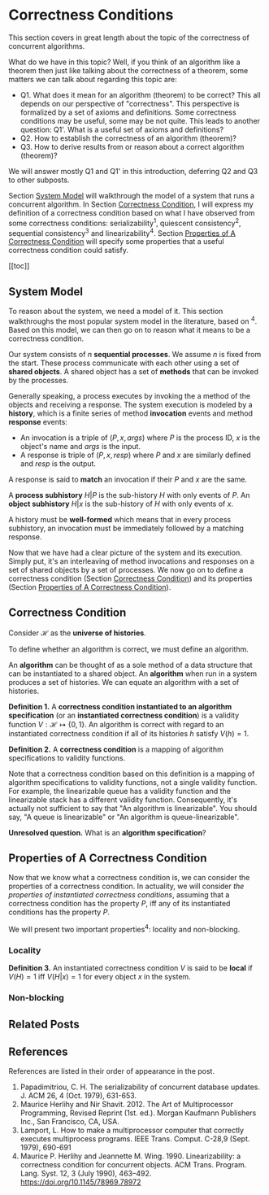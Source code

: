 # Correctness Conditions

This section covers in great length about the topic of the correctness of concurrent algorithms.

What do we have in this topic? Well, if you think of an algorithm like a theorem then just like talking about the correctness of a theorem, some matters we can talk about regarding this topic are:
- Q1. What does it mean for an algorithm (theorem) to be correct? This all depends on our perspective of "correctness". This perspective is formalized by a set of axioms and definitions. Some correctness conditions may be useful, some may be not quite. This leads to another question: Q1'. What is a useful set of axioms and definitions?
- Q2. How to establish the correctness of an algorithm (theorem)?
- Q3. How to derive results from or reason about a correct algorithm (theorem)?

We will answer mostly Q1 and Q1' in this introduction, deferring Q2 and Q3 to other subposts.

Section [System Model](#system-model) will walkthrough the model of a system that runs a concurrent algorithm. In Section [Correctness Condition](#correctness-conditions), I will express my definition of a correctness condition based on what I have observed from some correctness conditions: serializability<sup>1</sup>, quiescent consistency<sup>2</sup>, sequential consistency<sup>3</sup> and linearizability<sup>4</sup>. Section [Properties of A Correctness Condition](#properties-of-a-correctness-condition) will specify some properties that a useful correctness condition could satisfy.

[[toc]]

## System Model

To reason about the system, we need a model of it. This section walkthroughs the most popular system model in the literature, based on <sup>4</sup>. Based on this model, we can then go on to reason what it means to be a correctness condition.

Our system consists of $n$ **sequential processes**. We assume $n$ is fixed from the start. These process communicate with each other using a set of **shared objects**. A shared object has a set of **methods** that can be invoked by the processes.

Generally speaking, a process executes by invoking the a method of the objects and receiving a response. The system execution is modeled by a **history**, which is a finite series of method **invocation** events and method **response** events:
- An invocation is a triple of $(P, x, args)$ where $P$ is the process ID, $x$ is the object's name and $args$ is the input.
- A response is triple of $(P, x, resp)$ where $P$ and $x$ are similarly defined and $resp$ is the output.

A response is said to **match** an invocation if their $P$ and $x$ are the same.

A **process subhistory** $H|P$ is the sub-history $H$ with only events of $P$. An **object subhistory** $H | x$ is the sub-history of $H$ with only events of $x$.

A history must be **well-formed** which means that in every process subhistory, an invocation must be immediately followed by a matching response.

Now that we have had a clear picture of the system and its execution. Simply put, it's an interleaving of method invocations and responses on a set of shared objects by a set of processes. We now go on to define a correctness condition (Section [Correctness Condition](#correctness-conditions)) and its properties (Section [Properties of A Correctness Condition](#properties-of-a-correctness-condition)).

## Correctness Condition

Consider $\mathcal{H}$ as the **universe of histories**.

To define whether an algorithm is correct, we must define an algorithm.

An **algorithm** can be thought of as a sole method of a data structure that can be instantiated to a shared object. An **algorithm** when run in a system produces a set of histories. We can equate an algorithm with a set of histories.

**Definition 1.** A **correctness condition instantiated to an algorithm specification** (or an **instantiated correctness condition**) is a validity function $V:\mathcal{H}\mapsto\{0,1\}$. An algorithm is correct with regard to an instantiated correctness condition if all of its histories $h$ satisfy $V(h) = 1$.

**Definition 2.** A **correctness condition** is a mapping of algorithm specifications to validity functions.

Note that a correctness condition based on this definition is a mapping of algorithm specifications to validity functions, not a single validity function. For example, the linearizable queue has a validity function and the linearizable stack has a different validity function. Consequently, it's actually not sufficient to say that "An algorithm is linearizable". You should say, "A queue is linearizable" or "An algorithm is queue-linearizable".

**Unresolved question.** What is an **algorithm specification**?

## Properties of A Correctness Condition

Now that we know what a correctness condition is, we can consider the properties of a correctness condition. In actuality, we will consider _the properties of instantiated correctness conditions_, assuming that a correctness condition has the property $P$, iff any of its instantiated conditions has the property $P$.

We will present two important properties<sup>4</sup>: locality and non-blocking.

### Locality

**Definition 3.** An instantiated correctness condition $V$ is said to be **local** if $V(H) = 1$ iff $V(H|x) = 1$ for every object $x$ in the system.

### Non-blocking

## Related Posts

## References

References are listed in their order of appearance in the post.

1. Papadimitriou, C. H. The serializability of concurrent database updates. J. ACM 26, 4 (Oct. 1979), 631-653.
2. Maurice Herlihy and Nir Shavit. 2012. The Art of Multiprocessor Programming, Revised Reprint (1st. ed.). Morgan Kaufmann Publishers Inc., San Francisco, CA, USA.
3. Lamport, L. How to make a multiprocessor computer that correctly executes multiprocess programs. IEEE Trans. Comput. C-28,9 (Sept. 1979), 690-691
4. Maurice P. Herlihy and Jeannette M. Wing. 1990. Linearizability: a correctness condition for concurrent objects. ACM Trans. Program. Lang. Syst. 12, 3 (July 1990), 463–492. https://doi.org/10.1145/78969.78972 
